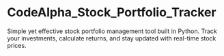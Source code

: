 # CodeAlpha_Stock_Portfolio_Tracker
Simple yet effective stock portfolio management tool built in Python. Track your investments, calculate returns, and stay updated with real-time stock prices.
